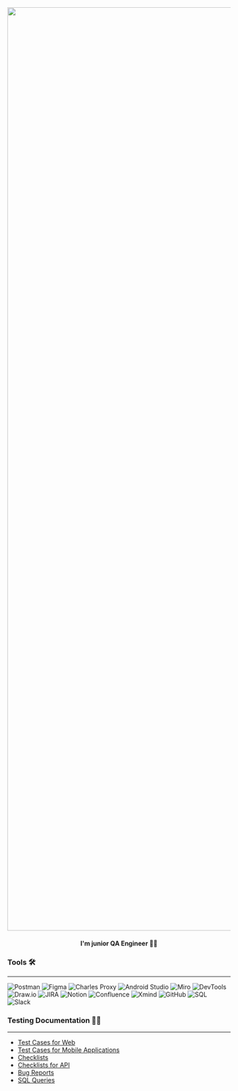 <div align="center">
    <img src="https://i.ibb.co/T23bzGj/business-card.png" alt="business-card" width="2080">
</div>

<div align="center">
    <h4>I'm junior QA Engineer 🔎🐞</h4>
</div>


### Tools 🛠️
---
![Postman](https://img.shields.io/badge/-Postman-FFFFFF?style=for-the-badge&logo=postman&logoColor=23F7DF1E)
![Figma](https://img.shields.io/badge/-Figma-FFFFFF?style=for-the-badge&logo=figma&logoColor=FF00FF)
![Charles Proxy](https://img.shields.io/badge/-Charles-FFFFFF?style=for-the-badge&logo=charles&logoColor=FF00FF)
![Android Studio](https://img.shields.io/badge/-AndroidStudio-FFFFFF?style=for-the-badge&logo=androidstudio&logoColor=2F4F4F)
![Miro](https://img.shields.io/badge/-Miro-FFFFFF?style=for-the-badge&logo=miro&logoColor=090909)
![DevTools](https://img.shields.io/badge/-DevTools-FFFFFF?style=for-the-badge&logo=DevTools&logoColor=090909)
![Draw.io](https://img.shields.io/badge/-Draw.io-FFFFFF?style=for-the-badge&logo=diagrams.net&logoColor=D2691E)
![JIRA](https://img.shields.io/badge/-JIRA-FFFFFF?style=for-the-badge&logo=jira&logoColor=00008B)
![Notion](https://img.shields.io/badge/-Notion-FFFFFF?style=for-the-badge&logo=Notion&logoColor=000000)
![Confluence](https://img.shields.io/badge/-Confluence-FFFFFF?style=for-the-badge&logo=Confluence&logoColor=00008B)
![Xmind](https://img.shields.io/badge/-Xmind-FFFFFF?style=for-the-badge&logo=Xmind&logoColor=00008B)
![GitHub](https://img.shields.io/badge/-GitHub-FFFFFF?style=for-the-badge&logo=GitHub&logoColor=000000)
![SQL](https://img.shields.io/badge/-SQL-FFFFFF?style=for-the-badge&logo=postgreSQL&logoColor=000000)
![Slack](https://img.shields.io/badge/-Slack-FFFFFF?style=for-the-badge&logo=Slack&logoColor=800080)

### Testing Documentation 📑📎
---

- [Test Cases for Web](https://github.com/adalanche/Test_Cases_for_WEB)
- [Test Cases for Mobile Applications](https://github.com/adalanche/Test_Cases_for_Mobile_App)
- [Checklists](https://github.com/adalanche/Checklists)
- [Checklists for API](https://github.com/adalanche/Checklists_for_API)
- [Bug Reports](https://github.com/adalanche/Bug_Reports)
- [SQL Queries](https://github.com/adalanche/SQL_Queries)




